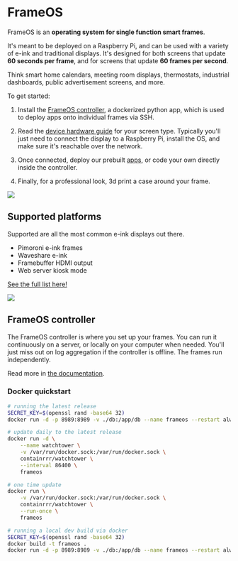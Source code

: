 # FrameOS

FrameOS is an **operating system for single function smart frames**. 

It's meant to be deployed on a Raspberry Pi, and can be used with a variety of e-ink and traditional displays. It's designed for both screens that update **60 seconds per frame**, and for screens that update **60 frames per second**.

Think smart home calendars, meeting room displays, thermostats, industrial dashboards, public advertisement screens, and more.

To get started:

1. Install the [FrameOS controller](https://frameos.net/installation/controller), a dockerized python app, which is used to deploy apps onto individual frames via SSH.

2. Read the [device hardware guide](https://frameos.net/devices/) for your screen type. Typically you'll just need to connect the display to a Raspberry Pi, install the OS, and make sure it's reachable over the network. 

3. Once connected, deploy our prebuilt [apps](https://frameos.net/apps/), or code your own directly inside the controller.

4. Finally, for a professional look, 3d print a case around your frame.

![](https://frameos.net/assets/images/walkthrough-c32e7b67dd9a6f14ebef743755b0fc8e.gif)



## Supported platforms

Supported are all the most common e-ink displays out there.

- Pimoroni e-ink frames
- Waveshare e-ink
- Framebuffer HDMI output
- Web server kiosk mode

[See the full list here!](https://frameos.net/devices/)

![](https://frameos.net/assets/images/1-frames-d127cdd40eaec7b65932a78a7a2034ae.jpg)

## FrameOS controller

The FrameOS controller is where you set up your frames. You can run it continuously on a server, or locally on your computer when needed. You'll just miss out on log aggregation if the controller is offline. The frames run independently.

Read more in [the documentation](https://frameos.net/installation/controller).

### Docker quickstart

```bash
# running the latest release
SECRET_KEY=$(openssl rand -base64 32)
docker run -d -p 8989:8989 -v ./db:/app/db --name frameos --restart always -e SECRET_KEY="$SECRET_KEY" frameos/frameos

# update daily to the latest release
docker run -d \
    --name watchtower \
    -v /var/run/docker.sock:/var/run/docker.sock \
    containrrr/watchtower \
    --interval 86400 \
    frameos

# one time update
docker run \
    -v /var/run/docker.sock:/var/run/docker.sock \
    containrrr/watchtower \
    --run-once \
    frameos

# running a local dev build via docker
SECRET_KEY=$(openssl rand -base64 32)
docker build -t frameos .
docker run -d -p 8989:8989 -v ./db:/app/db --name frameos --restart always -e SECRET_KEY="$SECRET_KEY" frameos
```
